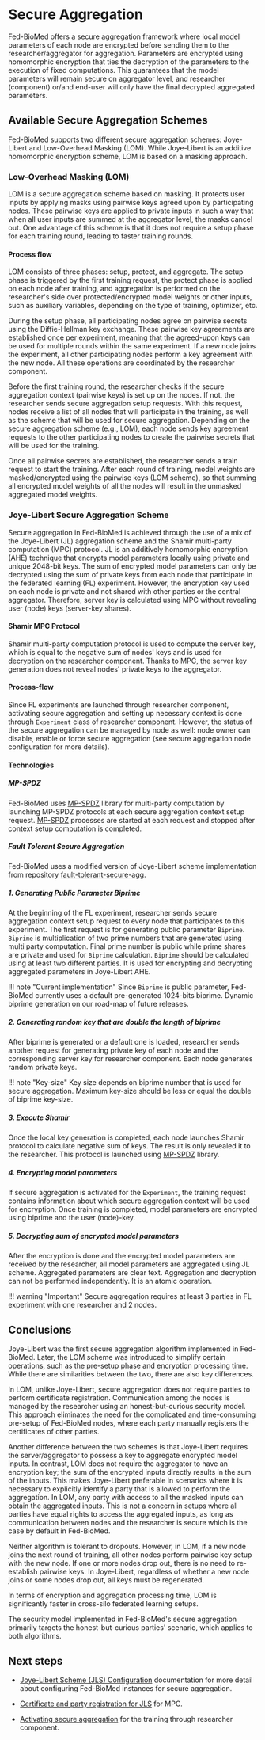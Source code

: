 # Secure Aggregation

Fed-BioMed offers a secure aggregation framework where local model parameters of each node are encrypted before sending
them to the researcher/aggregator for aggregation. Parameters are encrypted using homomorphic encryption that
ties the decryption of the parameters to the execution of fixed computations. This guarantees that the model parameters will remain secure
on aggregator level, and researcher (component) or/and end-user will only have the final decrypted aggregated parameters.

## Available Secure Aggregation Schemes

Fed-BioMed supports two different secure aggregation schemes: Joye-Libert and Low-Overhead Masking (LOM). While Joye-Libert is an additive homomorphic encryption scheme, LOM is based on a masking approach.

### Low-Overhead Masking (LOM)

LOM is a secure aggregation scheme based on masking. It protects user inputs by applying masks using pairwise keys agreed upon by participating nodes. These pairwise keys are applied to private inputs in such a way that when all user inputs are summed at the aggregator level, the masks cancel out. One advantage of this scheme is that it does not require a setup phase for each training round, leading to faster training rounds.

#### Process flow

LOM consists of three phases: setup, protect, and aggregate. The setup phase is triggered by the first training request, the protect phase is applied on each node after training, and aggregation is performed on the researcher's side over protected/encrypted model weights or other inputs, such as auxiliary variables, depending on the type of training, optimizer, etc.

During the setup phase, all participating nodes agree on pairwise secrets using the Diffie-Hellman key exchange. These pairwise key agreements are established once per experiment, meaning that the agreed-upon keys can be used for multiple rounds within the same experiment. If a new node joins the experiment, all other participating nodes perform a key agreement with the new node. All these operations are coordinated by the researcher component.

Before the first training round, the researcher checks if the secure aggregation context (pairwise keys) is set up on the nodes. If not, the researcher sends secure aggregation setup requests. With this request, nodes receive a list of all nodes that will participate in the training, as well as the scheme that will be used for secure aggregation. Depending on the secure aggregation scheme (e.g., LOM), each node sends key agreement requests to the other participating nodes to create the pairwise secrets that will be used for the training.

Once all pairwise secrets are established, the researcher sends a train request to start the training. After each round of training, model weights are masked/encrypted using the pairwise keys (LOM scheme), so that summing all encrypted model weights of all the nodes will result in the unmasked aggregated model weights.


### Joye-Libert Secure Aggregation Scheme

Secure aggregation in Fed-BioMed is achieved through the use of a mix of the Joye-Libert (JL) aggregation scheme and the Shamir multi-party computation (MPC) protocol. JL is an additively homomorphic encryption (AHE) technique that encrypts model parameters locally using private and unique 2048-bit keys. The sum of encrypted model parameters can only be decrypted using the sum of private keys from each node that participate in the federated learning (FL) experiment. However, the encryption key used on each node is private and not shared with other parties or the central aggregator. Therefore, server key is calculated using MPC without revealing user (node) keys (server-key shares).

#### Shamir MPC Protocol

Shamir multi-party computation protocol is used to compute the server key, which is equal to the negative sum of
nodes' keys and is used for decryption on the researcher component. Thanks to MPC, the server key generation does not reveal nodes' private keys to the aggregator.


#### Process-flow

Since FL experiments are launched through researcher component, activating secure aggregation and setting up necessary
context is done through `Experiment` class of researcher component. However, the status of the secure aggregation
can be managed by node as well: node owner can disable, enable or force secure aggregation (see secure aggregation
node configuration for more details).

#### Technologies

##### MP-SPDZ

Fed-BioMed uses [MP-SPDZ](https://github.com/data61/MP-SPDZ) library for multi-party computation by launching MP-SPDZ
protocols at each secure aggregation context setup request. [MP-SPDZ](https://github.com/data61/MP-SPDZ) processes are
started at each request and stopped after context setup computation is completed.

##### Fault Tolerant Secure Aggregation

Fed-BioMed uses a modified version of  Joye-Libert scheme implementation from
repository [fault-tolerant-secure-agg](https://github.com/MohamadMansouri/fault-tolerant-secure-agg).



##### 1. Generating Public Parameter Biprime

At the beginning of the FL experiment, researcher sends secure aggregation context setup request to every node that
participates to this experiment. The first request is for generating public parameter `Biprime`. `Biprime` is
multiplication of two prime numbers that are generated using multi party computation. Final prime number is public
while prime shares are private and used for `Biprime` calculation. `Biprime` should be calculated using at least two
different parties. It is used for encrypting and decrypting aggregated parameters in Joye-Libert AHE.

!!! note "Current implementation"
    Since `Biprime` is public parameter, Fed-BioMed currently uses a default pre-generated 1024-bits biprime. Dynamic biprime
    generation on our road-map of future releases.

##### 2. Generating random key that are double the length of biprime

After biprime is generated or a default one is loaded, researcher sends another request for generating private key of
each node and the corresponding server key for researcher component. Each node generates random private keys.

!!! note "Key-size"
    Key size depends on biprime number that is used for secure aggregation. Maximum key-size should be less or equal
    the double of biprime key-size.

##### 3. Execute Shamir

Once the local key generation is completed, each node launches Shamir protocol to calculate negative sum of keys.
The result is only revealed it to the researcher.
This protocol is launched using [MP-SPDZ](#mp-spdz) library.

##### 4. Encrypting model parameters

If secure aggregation is activated for the `Experiment`, the training request contains information about which secure aggregation
context will be used for encryption. Once training is completed, model parameters are encrypted using biprime
and the user (node)-key.

##### 5. Decrypting sum of encrypted model parameters

After the encryption is done and the encrypted model parameters are received by the researcher, all model parameters
are aggregated using JL scheme. Aggregated parameters are clear text. Aggregation and decryption can not be performed
independently. It is an atomic operation.

!!! warning "Important"
    Secure aggregation requires at least 3 parties in FL experiment with one researcher and 2 nodes.


## Conclusions

Joye-Libert was the first secure aggregation algorithm implemented in Fed-BioMed. Later, the LOM scheme was introduced to simplify certain operations, such as the pre-setup phase and encryption processing time. While there are similarities between the two, there are also key differences.

In LOM, unlike Joye-Libert, secure aggregation does not require parties to perform certificate registration. Communication among the nodes is managed by the researcher using an honest-but-curious security model. This approach eliminates the need for the complicated and time-consuming pre-setup of Fed-BioMed nodes, where each party manually registers the certificates of other parties.

Another difference between the two schemes is that Joye-Libert requires the server/aggregator to possess a key to aggregate encrypted model inputs. In contrast, LOM does not require the aggregator to have an encryption key; the sum of the encrypted inputs directly results in the sum of the inputs. This makes Joye-Libert preferable in scenarios where it is necessary to explicitly identify a party that is allowed to perform the aggregation. In LOM, any party with access to all the masked inputs can obtain the aggregated inputs. This is not a concern in setups where all parties have equal rights to access the aggregated inputs, as long as communication between nodes and the researcher is secure which is the case by default in Fed-BioMed.

Neither algorithm is tolerant to dropouts. However, in LOM, if a new node joins the next round of training, all other nodes perform pairwise key setup with the new node. If one or more nodes drop out, there is no need to re-establish pairwise keys. In Joye-Libert, regardless of whether a new node joins or some nodes drop out, all keys must be regenerated.

In terms of encryption and aggregation processing time, LOM is significantly faster in cross-silo federated learning setups.

The security model implemented in Fed-BioMed's secure aggregation primarily targets the honest-but-curious parties' scenario, which applies to both algorithms.

## Next steps

- [Joye-Libert Scheme (JLS) Configuration](./configuration.md) documentation for more detail about configuring Fed-BioMed
  instances for secure aggregation.

- [Certificate and party registration for JLS](./certificate-registration.md) for MPC.

- [Activating secure aggregation](./researcher-interface.md) for the training through researcher component.

